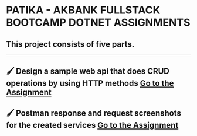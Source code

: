 # PATIKA - AKBANK FULLSTACK BOOTCAMP DOTNET ASSIGNMENTS

## This project consists of five parts.

---
🖌️ Design a sample web api that does CRUD operations by using HTTP methods [Go to the Assignment](/Week1/ClientData)
---
🖌️ Postman response and request screenshots for the created services [Go to the Assignment](/Week2)
---
